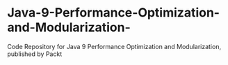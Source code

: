 # Java-9-Performance-Optimization-and-Modularization-
Code Repository for Java 9 Performance Optimization and Modularization, published by Packt

